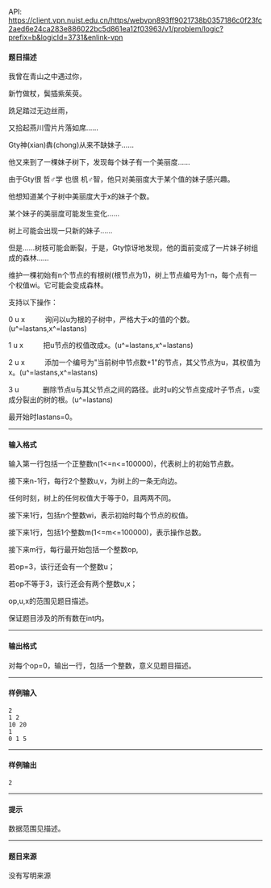 API: https://client.vpn.nuist.edu.cn/https/webvpn893ff9021738b0357186c0f23fc2aed6e24ca283e886022bc5d861ea12f03963/v1/problem/logic?prefix=b&logicId=3731&enlink-vpn

#### 题目描述

我曾在青山之中遇过你，

新竹做杖，鬓插紫茱萸。

跣足踏过无边丝雨，

又拾起燕川雪片片落如席……

  
Gty神(xian)犇(chong)从来不缺妹子……

他又来到了一棵妹子树下，发现每个妹子有一个美丽度……

由于Gty很 哲♂学 也很 机♂智，他只对美丽度大于某个值的妹子感兴趣。

他想知道某个子树中美丽度大于x的妹子个数。

某个妹子的美丽度可能发生变化……

树上可能会出现一只新的妹子……

  
但是……树枝可能会断裂，于是，Gty惊讶地发现，他的面前变成了一片妹子树组成的森林……

  
维护一棵初始有n个节点的有根树(根节点为1)，树上节点编号为1-n，每个点有一个权值wi。它可能会变成森林。

支持以下操作：

0 u x          询问以u为根的子树中，严格大于x的值的个数。(u^=lastans,x^=lastans)

1 u x          把u节点的权值改成x。(u^=lastans,x^=lastans)

2 u x          添加一个编号为"当前树中节点数+1"的节点，其父节点为u，其权值为x。(u^=lastans,x^=lastans)

3 u            删除节点u与其父节点之间的路径。此时u的父节点变成叶子节点，u变成分裂出的树的根。(u^=lastans)

最开始时lastans=0。  

---

#### 输入格式

输入第一行包括一个正整数n(1<=n<=100000)，代表树上的初始节点数。

接下来n-1行，每行2个整数u,v，为树上的一条无向边。

任何时刻，树上的任何权值大于等于0，且两两不同。

接下来1行，包括n个整数wi，表示初始时每个节点的权值。

接下来1行，包括1个整数m(1<=m<=100000)，表示操作总数。

接下来m行，每行最开始包括一个整数op,

若op=3，该行还会有一个整数u；

若op不等于3，该行还会有两个整数u,x；

op,u,x的范围见题目描述。

保证题目涉及的所有数在int内。  

---

#### 输出格式

对每个op=0，输出一行，包括一个整数，意义见题目描述。

---

#### 样例输入
```
2
1 2
10 20
1
0 1 5

```

---

#### 样例输出
```
2
```

---

#### 提示

数据范围见描述。

---

#### 题目来源

没有写明来源